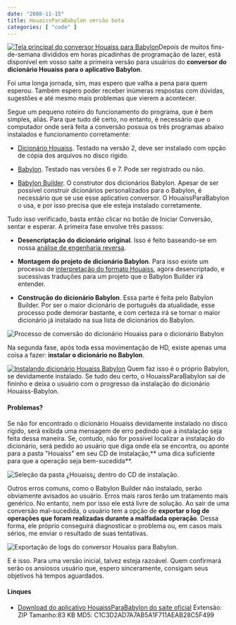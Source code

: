 ```yaml
---
date: "2008-11-15"
title: HouaissParaBabylon versão beta
categories: [ "code" ]
---
```

[![Tela principal do conversor Houaiss para Babylon](http://i.imgur.com/vaSJkF8.thumbnail.png)](http://i.imgur.com/p6ES79y.png)Depois de muitos fins-de-semana divididos em horas picadinhas de programação de lazer, está disponível em vosso saite a primeira versão para usuários do **conversor do dicionário Houaiss para o aplicativo Babylon**.

Foi uma longa jornada, sim, mas espero que valha a pena para quem esperou. Também espero poder receber inúmeras respostas com dúvidas, sugestões e até mesmo mais problemas que vierem a acontecer.

Segue um pequeno roteiro do funcionamento do programa, que é bem simples, aliás. Para que tudo dê certo, no entanto, é necessário que o computador onde será feita a conversão possua os três programas abaixo instalados e funcionamento corretamente:

	
  * [Dicionário Houaiss](http://www.dicionariohouaiss.com.br/comocomprar.asp). Testado na versão 2, deve ser instalado com opção de cópia dos arquivos no disco rígido.

	
  * [Babylon](http://www.babylon.com). Testado nas versões 6 e 7. Pode ser registrado ou não.

	
  * [Babylon Builder](http://www.babylon.com.br/BabylonBuilder.asp). O construtor dos dicionários Babylon. Apesar de ser possível construir dicionários personalizados para o Babylon, é necessário que se use esse aplicativo conversor. O HouaissParaBabylon o usa, e por isso precisa que ele esteja instalado corretamente.

Tudo isso verificado, basta então clicar no botão de Iniciar Conversão, sentar e esperar. A primeira fase envolve três passos:

	
  * **Desencriptação do dicionário original**. Isso é feito baseando-se em nossa [análise de engenharia reversa](http://www.caloni.com.br/conversor-de-houaiss-para-babylon-parte-1).

	
  * **Montagem do projeto de dicionário Babylon**. Para isso existe um processo de [interpretação do formato Houaiss](http://www.caloni.com.br/conversor-de-houaiss-para-babylon-parte-2), agora desencriptado, e sucessivas traduções para um projeto que o Babylon Builder irá entender.

	
  * **Construção do dicionário Babylon**. Essa parte é feita pelo Babylon Builder. Por ser o maior dicionário de português da atualidade, esse processo pode demorar bastante, e com certeza irá se tornar o maior dicionário já instalado na sua lista de dicionários do Babylon.

![Processo de conversão do dicionário Houaiss para o dicionário Babylon](http://i.imgur.com/dlTlgCc.png)

Na segunda fase, após toda essa movimentação de HD, existe apenas uma coisa a fazer: **instalar o dicionário no Babylon**.

[![Instalando dicionário Houaiss Babylon](http://i.imgur.com/71tsvab.thumbnail.png)](http://i.imgur.com/Fsw5rUt.png) Quem faz isso é o próprio Babylon, se devidamente instalado. Se tudo deu certo, o HouaissParaBabylon sai de fininho e deixa o usuário com o progresso da instalação do dicionário Houaiss-Babylon.

#### Problemas?

Se não for encontrado o dicionário Houaiss devidamente instalado no disco rígido, será exibida uma mensagem de erro pedindo que a instalação seja feita dessa maneira. Se, contudo, não for possível localizar a instalação do dicionário, será pedido ao usuário que diga onde ela se encontra, ou aponte para a pasta "Houaiss" em seu CD de instalação,** uma dica suficiente para que a operação seja bem-sucedida**.

![Seleção da pasta ¿Houaiss¿ dentro do CD de instalação.](http://i.imgur.com/aY9kCi2.png)

Outros erros comuns, como o Babylon Builder não instalado, serão obviamente avisados ao usuário. Erros mais raros terão um tratamento mais genérico. No entanto, nem por isso ele está livre de solução. Ao sair de uma conversão mal-sucedida, o usuário tem a opção de **exportar o log de operações que foram realizadas durante a malfadada operação**. Dessa forma, ele próprio conseguirá diagnosticar o problema ou, em casos mais sérios, me enviar o resultado de suas tentativas.

![Exportação de logs do conversor Houaiss para Babylon.](http://i.imgur.com/mKLYThq.png)

E é isso. Para uma versão inicial, talvez esteja razoável. Quem confirmará serão os ansiosos usuário que, espero sinceramente, consigam seus objetivos há tempos aguardados.

#### Linques

	
  * [Download do aplicativo HouaissParaBabylon do saite oficial](/images/houaissparababylon.zip)
Extensão: ZIP
Tamanho:83 KB
MD5: C1C3D2AD7A7AB5A1F711AEAB28C5F499

